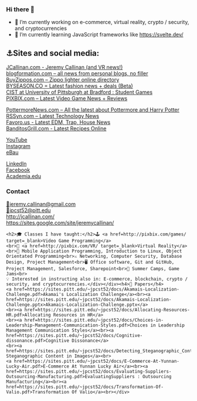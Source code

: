 ### Hi there 👋

- 🔭 I’m currently working on e-commerce, virtual reality, crypto / security, and cryptocurrencies
- 🌱 I’m currently learning JavaScript frameworks like https://svelte.dev/

<h2>⚓Sites and social media:</h2>

<div class=grid><div class=grid-cell><p><a href=http://jcallinan.com/ target=_blank>JCallinan.com - Jeremy Callinan (and VR news!)</a><br><a href=http://blogformation.com/ target=_blank>blogformation.com – all news from personal blogs, no filler</a><br><a href=http://buyzippos.com/ rel=me target=_blank>BuyZippos.com – Zippo lighter online directory</a><br><a href=http://byseason.co/ rel=me target=_blank>BYSEASON.CO = Latest fashion news + deals (Beta)</a><br><a href=http://pixbix.com/games/ rel=me target=_blank>CIST at University of Pittsburgh at Bradford : Student Games</a><br><a href=http://pixbix.com/ rel=me target=_blank>PIXBIX.com – Latest Video Game News + Reviews</a><br></div><div class=grid-cell><p><a href=http://pottermorenews.com/ rel=me target=_blank>PottermoreNews.com – All the latest about Pottermore and Harry Potter</a><br><a href=http://rssyn.com/ rel=me>RSSyn.com – Latest Technology News</a><br><a href=http://favoro.us/ target=_blank>Favoro.us - Latest EDM, Trap, House News</a><br><a href=http://banditosgrill.com/ >BanditosGrill.com - Latest Recipes Online</a><br></div>
  
  <div class=grid-cell><p><a href=https://www.youtube.com/user/jcallinan target=_blank title="Visit Jeremy Callinan on YouTube"><span class="fa fa-2x fa-youtube">YouTube</span></a><br><a href=https://www.instagram.com/jeremycallinan/ target=_blank title="Visit Jeremy Callinan on Instagram"><span class="fa fa-2x fa-instagram">Instagram</span></a><br><a href=https://www.ebay.com/usr/jeremycallinan/ target=_blank title="Visit Jeremy Callinan on eBay"><span class="fa fa-2x fa-instagram">eBau</span></a><br></div><div class=grid-cell><p><a href=https://www.linkedin.com/in/jcallinan target=_blank title="Visit Jeremy Callinan on LinkedIn"><span class="fa fa-2x fa-linkedin-square">LinkedIn</span></a><br><a href=https://www.facebook.com/jeremy.callinan target=_blank title="Visit Jeremy Callinan on Facebook"><span class="fa fa-2x fa-facebook-official">Facebook</span></a><br><a href=https://upb-pitt.academia.edu/JeremyCallinan target=_blank title="Visit Jeremy Callinan on Academia"><span class="fa fa-2x fa-google-plus">Academia.edu</span></a><br></div></div></div><div class=aside>
  
  <div class=container>
  <h3>Contact</h3><a href=mailto:jeremy.callinan@gmail.com>📝jeremy.callinan@gmail.com</a><br><a href=mailto:jpcst52@pitt.edu>📝jpcst52@pitt.edu</a><br><a href=http://jcallinan.com/ target=_blank>http://jcallinan.com/</a><br><a href=https://sites.google.com/site/jeremycallinan/ target=_blank>https://sites.google.com/site/jeremycallinan/</a><br>
    
    <h2>🎓 Classes I have taught:</h2>🕹 <a href=http://pixbix.com/games/ target=_blank>Video Game Programming</a>
    <br>🎢 <a href=http://pixbix.com/VR/ target=_blank>Virtual Reality</a><br>📑 Mobile Application Programming, Introduction to Linux, Object Orientated Programming<br>⚔️ Networking, Computer Security, Database Design, Project Management<br>🖥 Office software, Git and GitHub, Project Management, Salesforce, Sharepoint<br>🎈 Summer Camps, Game Jams<br>
    💡 Interested in instructing also in: E-commerce, blockchain, crypto / security, and cryptocurrencies.</div></div><h4>📄 Papers</h4>
    <a href=https://sites.pitt.edu/~jpcst52/docs/Akamais-Localization-Challenge.pdf>Akamai's Localization Challenge</a><br><a href=https://sites.pitt.edu/~jpcst52/docs/Akamais-Localization-Challenge.pptx>Akamais-Localization-Challenge.pptx</a>
    <br><a href=https://sites.pitt.edu/~jpcst52/docs/Allocating-Resources-HR.pdf>Allocating Resources in HR</a>
    <br><a href=https://sites.pitt.edu/~jpcst52/docs/Choices-in-Leadership-Management-Communication-Styles.pdf>Choices in Leadership Management Communication Styles</a><br><a href=https://sites.pitt.edu/~jpcst52/docs/Cognitive-dissonance.pdf>Cognitive Dissonance</a>
    <br><a href=https://sites.pitt.edu/~jpcst52/docs/Detecting_Steganographic_Content_in_Imag.pdf>Detecting Steganographic Content in Images</a><br>
    <a href=https://sites.pitt.edu/~jpcst52/docs/E-Commerce-At-Yunnan-Lucky-Air.pdf>E-Commerce At Yunnan Lucky Air</a><br><a href=https://sites.pitt.edu/~jpcst52/docs/Evaluating-Suppliers-Outsourcing-Manufacturing.pdf>EvaluatingSuppliers : Outsourcing Manufacturing</a><br><a href=https://sites.pitt.edu/~jpcst52/docs/Transformation-Of-Valio.pdf>Transformation Of Valio</a><br></div>
